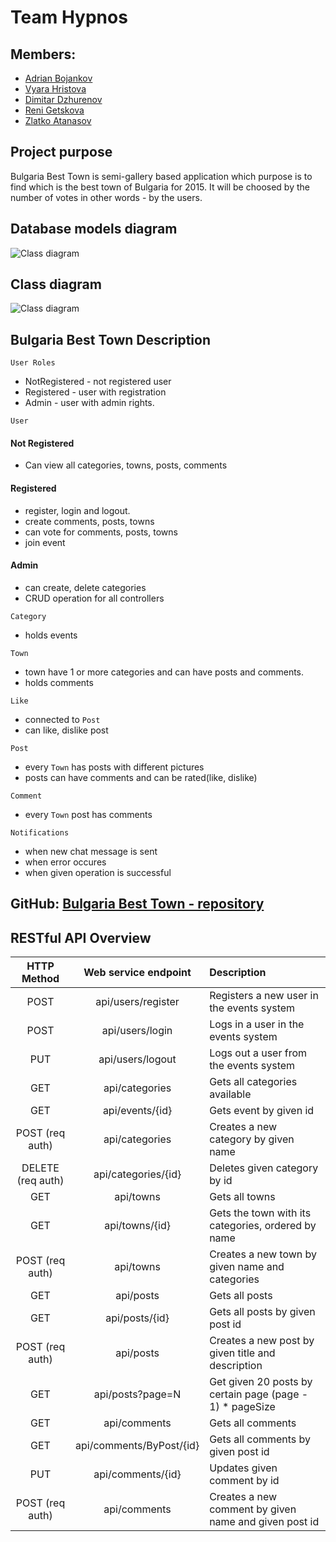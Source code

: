 # Team Hypnos
## Members:
* [Adrian Bojankov](https://telerikacademy.com/Users/Adrian.bozhankov)
* [Vyara Hristova](https://telerikacademy.com/Users/vyarah)
* [Dimitar Dzhurenov](https://telerikacademy.com/Users/dsd321)
* [Reni Getskova](https://telerikacademy.com/Users/geckova)
* [Zlatko Atanasov](https://telerikacademy.com/Users/baretata)

## Project purpose
Bulgaria Best Town is semi-gallery based application which purpose is to find
which is the best town of Bulgaria for 2015. It will be choosed by the 
number of votes in other words - by the users.

## Database models diagram
![Class diagram](http://i.imgur.com/McrUnnG.jpg)

## Class diagram
![Class diagram](http://i.imgur.com/A9OHJOO.jpg)

## Bulgaria Best Town Description

`User Roles`
 * NotRegistered - not registered user
 * Registered - user with registration
 * Admin - user with admin rights.

`User`

#### Not Registered
* Can view all categories, towns, posts, comments

#### Registered
 * register, login and logout.
 * create comments, posts, towns
 * can vote for comments, posts, towns
 * join event

#### Admin
* can create, delete categories
* CRUD operation for all controllers

`Category`
 * holds events

`Town` 
* town have 1 or more categories and can have posts and comments.
* holds comments

`Like`
* connected to `Post` 
* can like, dislike post

`Post`
* every `Town` has posts with different pictures
* posts can have comments and can be rated(like, dislike)

`Comment`
* every `Town` post has comments

`Notifications`
* when new chat message is sent
* when error occures
* when given operation is successful

## GitHub: [Bulgaria Best Town - repository](https://github.com/Team-Hypnos/Gallery)


## RESTful API Overview
| HTTP Method | Web service endpoint | Description |
|:----------:|:-----------:|:-------------|
|POST | api/users/register | Registers a new user in the events system |
|POST | api/users/login | Logs in a user in the events system 
|PUT | api/users/logout | Logs out a user from the events system |
|GET |api/categories|Gets all categories available|
|GET|api/events/{id}|Gets event by given id|
|POST (req auth)|api/categories|Creates a new category by given name|
|DELETE (req auth)|api/categories/{id}|Deletes given category by id|
|GET|api/towns|Gets all towns|
|GET|api/towns/{id}|Gets the town with its categories, ordered by name|
|POST (req auth)|api/towns|Creates a new town by given name and categories|
|GET|api/posts|Gets all posts|
|GET|api/posts/{id}|Gets all posts by given post id|
|POST (req auth)|api/posts|Creates a new post by given title and description|
|GET|api/posts?page=N|Get given 20 posts by certain page (page - 1) * pageSize|
|GET|api/comments|Gets all comments|
|GET|api/comments/ByPost/{id}|Gets all comments by given post id|
|PUT| api/comments/{id}|Updates given comment by id|
|POST (req auth)|api/comments|Creates a new comment by given name and given post id|
